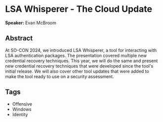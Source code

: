 # LSA Whisperer - The Cloud Update

**Speaker:** Evan McBroom

## Abstract

At SO-CON 2024, we introduced LSA Whisperer, a tool for interacting with LSA authentication packages. The presentation covered multiple new credential recovery techniques. This year, we will do the same and present new credential recovery techniques that were developed since the tool's initial release. We will also cover other tool updates that were added to make the tool ready to use on a security assessment.

## Tags

- Offensive
- Windows
- Identity
